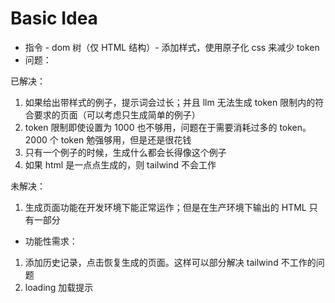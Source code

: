 # Basic Idea

- 指令 - dom 树（仅 HTML 结构）- 添加样式，使用原子化 css 来减少 token
- 问题：

已解决：

1. 如果给出带样式的例子，提示词会过长；并且 llm 无法生成 token 限制内的符合要求的页面（可以考虑只生成简单的例子）
2. token 限制即使设置为 1000 也不够用，问题在于需要消耗过多的 token。2000 个 token 勉强够用，但是还是很花钱
3. 只有一个例子的时候，生成什么都会长得像这个例子
4. 如果 html 是一点点生成的，则 tailwind 不会工作

未解决：

1. 生成页面功能在开发环境下能正常运作；但是在生产环境下输出的 HTML 只有一部分

- 功能性需求：

1. 添加历史记录，点击恢复生成的页面。这样可以部分解决 tailwind 不工作的问题
2. loading 加载提示
